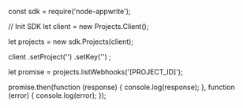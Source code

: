 const sdk = require('node-appwrite');

// Init SDK
let client = new Projects.Client();

let projects = new sdk.Projects(client);

client
    .setProject('')
    .setKey('')
;

let promise = projects.listWebhooks('[PROJECT_ID]');

promise.then(function (response) {
    console.log(response);
}, function (error) {
    console.log(error);
});